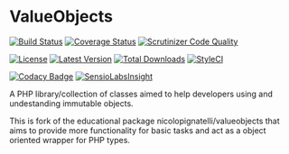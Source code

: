 ValueObjects
============

[![Build Status](http://img.shields.io/travis/ytake/valueobjects/master.svg?style=flat-square)](https://travis-ci.org/ytake/valueobjects)
[![Coverage Status](http://img.shields.io/coveralls/ytake/valueobjects/master.svg?style=flat-square)](https://coveralls.io/r/ytake/valueobjects?branch=master)
[![Scrutinizer Code Quality](http://img.shields.io/scrutinizer/g/ytake/valueobjects.svg?style=flat-square)](https://scrutinizer-ci.com/g/ytake/valueobjects/?branch=master)

[![License](http://img.shields.io/packagist/l/ytake/valueobjects.svg?style=flat-square)](https://packagist.org/packages/ytake/valueobjects)
[![Latest Version](http://img.shields.io/packagist/v/ytake/valueobjects.svg?style=flat-square)](https://packagist.org/packages/ytake/valueobjects)
[![Total Downloads](http://img.shields.io/packagist/dt/ytake/valueobjects.svg?style=flat-square)](https://packagist.org/packages/ytake/valueobjects)
[![StyleCI](https://styleci.io/repos/88750136/shield?branch=master)](https://styleci.io/repos/88750136)

[![Codacy Badge](https://img.shields.io/codacy/grade/3a3d7d2e4cfb497b911316b61cc2aa95.svg?style=flat-square)](https://www.codacy.com/app/yuuki-takezawaOrganization/valueobjects?utm_source=github.com&amp;utm_medium=referral&amp;utm_content=ytake/valueobjects&amp;utm_campaign=Badge_Grade)
[![SensioLabsInsight](https://insight.sensiolabs.com/projects/414e9e8f-4854-43b4-8c98-5d248e803bb3/mini.png)](https://insight.sensiolabs.com/projects/414e9e8f-4854-43b4-8c98-5d248e803bb3)

A PHP library/collection of classes aimed to help developers using and undestanding immutable objects.

This is fork of the educational package nicolopignatelli/valueobjects that aims to provide more functionality for basic tasks and act as a object oriented wrapper for PHP types.
